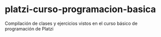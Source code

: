 # platzi-curso-programacion-basica
Compilación de clases y ejercicios vistos en el curso básico de programación de Platzi
